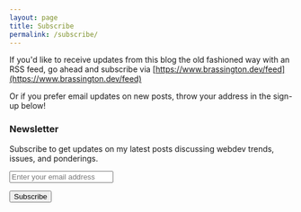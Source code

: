 ```yaml
---
layout: page
title: Subscribe
permalink: /subscribe/
---
```


If you'd like to receive updates from this blog the old fashioned way with an RSS feed, go ahead and subscribe via [https://www.brassington.dev/feed](https://www.brassington.dev/feed)

Or if you prefer email updates on new posts, throw your address in the sign-up below! 

<form class="tinyletterForm" action="https://tinyletter.com/brassingtondev" method="post" target="popupwindow" onsubmit="window.open('https://tinyletter.com/brassingtondev', 'popupwindow', 'scrollbars=yes,width=800,height=600');return true">
  <h3>Newsletter</h3>
  <p><label for="tlemail">Subscribe to get updates on my latest posts discussing webdev trends, issues, and ponderings.</label></p>
  <p><input type="text" name="email" id="tlemail" class="tlemail" placeholder="Enter your email address" /></p>
  <input type="hidden" value="1" name="embed"/>
  <input type="submit" value="Subscribe" class="subscribeBtn" />
</form>
